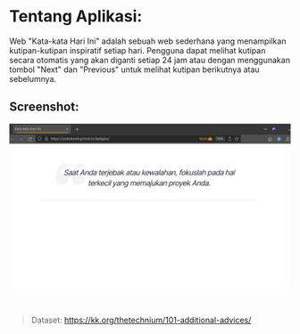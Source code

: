 # Tentang Aplikasi:

Web "Kata-kata Hari Ini" adalah sebuah web sederhana yang menampilkan kutipan-kutipan inspiratif setiap hari. 
Pengguna dapat melihat kutipan secara otomatis yang akan diganti setiap 24 jam atau dengan menggunakan tombol "Next" dan "Previous" untuk melihat kutipan berikutnya atau sebelumnya.

## Screenshot:

![Screenshot Aplikasi Daily Quotes](./screenshot.png)

<br/>

> Dataset: https://kk.org/thetechnium/101-additional-advices/
